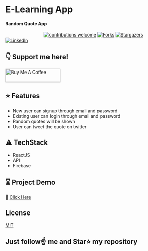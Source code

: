 <h1 align="left">E-Learning App</h1>

<div align= "left">
  <h4>Random Quote App</h4>
</div>

&nbsp;&nbsp;&nbsp;&nbsp;&nbsp;&nbsp;&nbsp;&nbsp;&nbsp;&nbsp;&nbsp;&nbsp;&nbsp;&nbsp;&nbsp;&nbsp;&nbsp;&nbsp;&nbsp;&nbsp;&nbsp;&nbsp;&nbsp;&nbsp;&nbsp;&nbsp;&nbsp;&nbsp;&nbsp;&nbsp;
[![contributions welcome](https://img.shields.io/badge/contributions-welcome-brightgreen.svg?style=flat)](https://github.com/Snehal-Singh174/quote-app/issues)
[![Forks](https://img.shields.io/github/forks/Snehal-Singh174/CoDy_GiRlS.svg?logo=github)](https://github.com/Snehal-Singh174/quote-app/network/members)
[![Stargazers](https://img.shields.io/github/stars/Snehal-Singh174/CoDy_GiRlS.svg?logo=github)](https://github.com/Snehal-Singh174/quote-app/stargazers)
[![LinkedIn](https://img.shields.io/badge/-LinkedIn-black.svg?style=flat-square&logo=linkedin&colorB=555)](https://www.linkedin.com/in/snehal-singh-b5119817b/)

## :point_down: Support me here!
<a href="https://www.buymeacoffee.com/Snehal" target="_blank"><img src="https://www.buymeacoffee.com/assets/img/custom_images/orange_img.png" alt="Buy Me A Coffee" style="height: 41px !important;width: 174px !important;box-shadow: 0px 3px 2px 0px rgba(190, 190, 190, 0.5) !important;-webkit-box-shadow: 0px 3px 2px 0px rgba(190, 190, 190, 0.5) !important;" ></a>

## :star: Features
- New user can signup through email and password
- Existing user can login through email and password
- Random quotes will be shown
- User can tweet the quote on twitter

## :warning: TechStack
- ReactJS
- API
- Firebase

## :hourglass: Project Demo
:movie_camera: [Click Here](https://quote-app-174.netlify.app/)

## License

[MIT](https://choosealicense.com/licenses/mit/)

## Just follow☝️ me and Star⭐ my repository 


